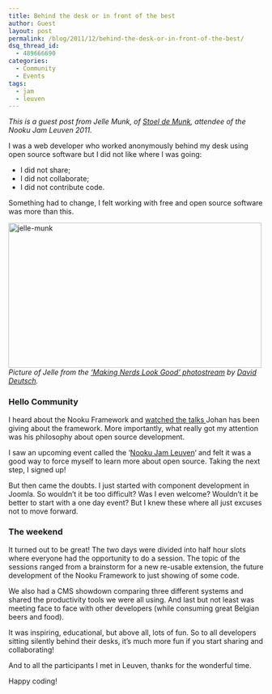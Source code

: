 ```yaml
---
title: Behind the desk or in front of the best
author: Guest
layout: post
permalink: /blog/2011/12/behind-the-desk-or-in-front-of-the-best/
dsq_thread_id:
  - 489666690
categories:
  - Community
  - Events
tags:
  - jam
  - leuven
---
```

*This is a guest post from Jelle Munk, of [Stoel de Munk][1], attendee of the Nooku Jam Leuven 2011.*

I was a web developer who worked anonymously behind my desk using open source software but I did not like where I was going:

*   I did not share;
*   I did not collaborate;
*   I did not contribute code.

Something had to change, I felt working with free and open source software was more than this.

[<img src="http://farm8.staticflickr.com/7169/6435690291_490410880d.jpg" alt="jelle-munk" width="500" height="287" />][2]  
*Picture of Jelle from the [ &#8216;Making Nerds Look Good&#8217; photostream][3] by [David Deutsch][4].*

<h3 dir="ltr">
  Hello Community
</h3>

I heard about the Nooku Framework and [watched the talks ][5]Johan has been giving about the framework. More importantly, what really got my attention was his philosophy about open source development.

I saw an upcoming event called the &#8216;[Nooku Jam Leuven][6]&#8216; and felt it was a good way to force myself to learn more about open source. Taking the next step, I signed up!

<!--more-->

But then came the doubts. I just started with component development in Joomla. So wouldn&#8217;t it be too difficult? Was I even welcome? Wouldn&#8217;t it be better to start with a one day event? But I knew these where all just excuses not to move forward.

<h3 dir="ltr">
  The weekend
</h3>

It turned out to be great! The two days were divided into half hour slots where everyone had the opportunity to do a session. The topic of the sessions ranged from a brainstorm for a new re-usable extension, the future development of the Nooku Framework to just showing of some code.

We also had a CMS showdown comparing three different systems and shared the productivity tools we were all using. And last but not least was meeting face to face with other developers (while consuming great Belgian beers and food).

It was inspiring, educational, but above all, lots of fun. So to all developers sitting silently behind their desks, it&#8217;s much more fun if you start sharing and collaborating!

And to all the participants I met in Leuven, thanks for the wonderful time.

Happy coding!

 [1]: http://www.stoeldemunk.nl/
 [2]: http://www.flickr.com/photos/nooku/6435690291/ "jelle-munk by Nooku, on Flickr"
 [3]: http://www.flickr.com/photos/valanx/sets/72157628152971783/
 [4]: https://twitter.com/skore_de
 [5]: http://vimeo.com/channels/nooku
 [6]: http://www.eventbrite.com/event/2326534728
